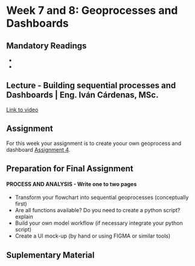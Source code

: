 # Week 7 and 8: Geoprocesses and Dashboards

## Mandatory Readings 

*
*


## Lecture - Building sequential processes and Dashboards | Eng. Iván Cárdenas, MSc.
[Link to video](video)

## Assignment

For this week your assignment is to create yoour own geoprocess and dashboard [Assignment 4](../Assignment/Assignment%20IV.md).


## Preparation for Final Assignment

#### PROCESS AND ANALYSIS - Write one to two pages

*	Transform your flowchart into sequential geoprocesses (conceptually first)
*	Are all functions available? Do you need to create a python script? explain
*	Build your own model workflow (if necessary integrate your python script)
*	Create a UI mock-up (by hand or using FIGMA or similar tools)

## Suplementary Material